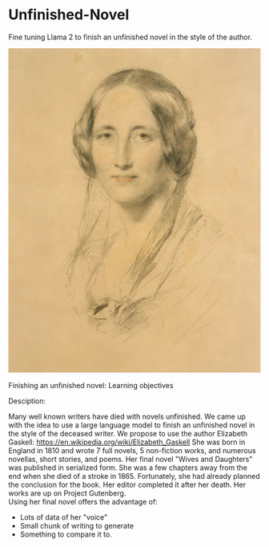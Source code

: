 # Unfinished-Novel
Fine tuning Llama 2 to finish an unfinished novel in the style of the author.

![Elizabeth Gaskell, 1810-1865](Gaskell-drawing.png)

Finishing an unfinished novel:
Learning objectives


Desciption:
 

Many well known writers have died with novels unfinished.  We came up with the idea to use a large language model to finish an unfinished novel in the style of the deceased writer.   We propose to use the author Elizabeth Gaskell:
https://en.wikipedia.org/wiki/Elizabeth_Gaskell
She was born in England in 1810 and wrote 7 full novels, 5 non-fiction works, and numerous novellas, short stories, and poems.   Her final novel "Wives and Daughters"  was published in serialized form.  She was a few chapters away from the end when she died of a stroke in 1865.  Fortunately, she had already planned the conclusion for the book.   Her editor completed it after her death. Her works are up on Project Gutenberg.   
Using her final novel offers the advantage of:
 - Lots of data of her "voice"
 - Small chunk of writing to generate
 - Something to compare it to.


